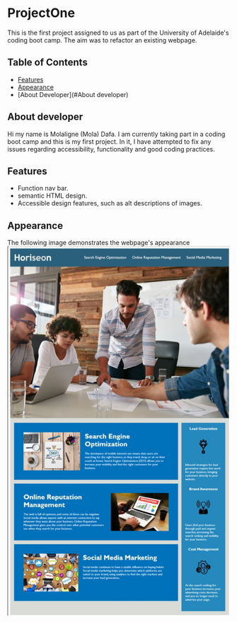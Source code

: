 # ProjectOne

This is the first project assigned to us as part of the University of Adelaide's coding boot camp. The aim was to
refactor an existing webpage.



## Table of Contents

- [Features](#features)
- [Appearance](#Appearance)
- [About Developer](#About developer)


## About developer
Hi my name is Molaligne (Mola) Dafa. I am currently taking part in a coding boot camp and this is my first project. 
In it, I have attempted to fix any issues regarding accessibility, functionality and good coding practices.

## Features

- Function nav bar.
- semantic HTML design.
- Accessible design features, such as alt descriptions of images.

## Appearance
The following image demonstrates the webpage's appearance
![Screenshot of webpage](assets/images/ScreenCaptureone.jpg)



